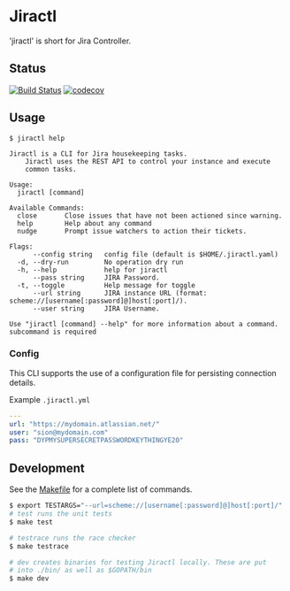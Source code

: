 # Jiractl

'jiractl' is short for Jira Controller.

## Status
[![Build Status](https://travis-ci.org/willis7/jiractl.svg?branch=master)](https://travis-ci.org/willis7/jiractl)
[![codecov](https://codecov.io/gh/willis7/jiractl/branch/master/graph/badge.svg)](https://codecov.io/gh/willis7/jiractl)

## Usage
```
$ jiractl help

Jiractl is a CLI for Jira housekeeping tasks.
	Jiractl uses the REST API to control your instance and execute
	common tasks.

Usage:
  jiractl [command]

Available Commands:
  close       Close issues that have not been actioned since warning.
  help        Help about any command
  nudge       Prompt issue watchers to action their tickets.

Flags:
      --config string   config file (default is $HOME/.jiractl.yaml)
  -d, --dry-run         No operation dry run
  -h, --help            help for jiractl
      --pass string     JIRA Password.
  -t, --toggle          Help message for toggle
      --url string      JIRA instance URL (format: scheme://[username[:password]@]host[:port]/).
      --user string     JIRA Username.

Use "jiractl [command] --help" for more information about a command.
subcommand is required
```

### Config

This CLI supports the use of a configuration file for persisting connection details.

Example `.jiractl.yml`

``` yaml
---
url: "https://mydomain.atlassian.net/"
user: "sion@mydomain.com"
pass: "DYPMYSUPERSECRETPASSWORDKEYTHINGYE20"
```

## Development

See the [Makefile](Makefile) for a complete list of commands.


``` bash
$ export TESTARGS="--url=scheme://[username[:password]@]host[:port]/"
# test runs the unit tests
$ make test

# testrace runs the race checker
$ make testrace

# dev creates binaries for testing Jiractl locally. These are put
# into ./bin/ as well as $GOPATH/bin
$ make dev
```